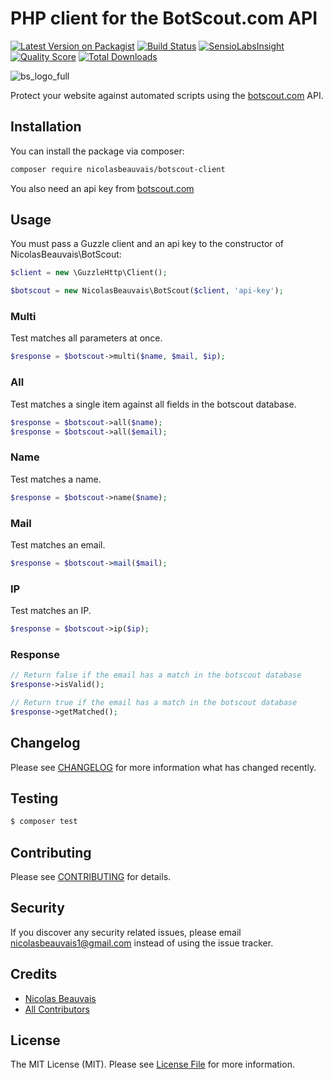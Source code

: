 # PHP client for the BotScout.com API

[![Latest Version on Packagist](https://img.shields.io/packagist/v/nicolasbeauvais/botscout-client.svg?style=flat-square)](https://packagist.org/packages/nicolasbeauvais/botscout-client)
[![Build Status](https://travis-ci.org/nicolasbeauvais/botscout-client.svg?branch=master)](https://travis-ci.org/nicolasbeauvais/botscout-client)
[![SensioLabsInsight](https://insight.sensiolabs.com/projects/7218d7e0-4de5-453e-8b52-beb4044540db/mini.png)](https://insight.sensiolabs.com/projects/7218d7e0-4de5-453e-8b52-beb4044540db)
[![Quality Score](https://img.shields.io/scrutinizer/g/nicolasbeauvais/botscout-client.svg?style=flat-square)](https://scrutinizer-ci.com/g/nicolasbeauvais/botscout-client)
[![Total Downloads](https://img.shields.io/packagist/dt/nicolasbeauvais/botscout-client.svg?style=flat-square)](https://packagist.org/packages/nicolasbeauvais/botscout-client)

![bs_logo_full](https://cloud.githubusercontent.com/assets/2951704/22866541/8c6ddd80-f178-11e6-8a94-ded54a0b109a.gif)

Protect your website against automated scripts using the [botscout.com](http://botscout.com/) API. 

## Installation

You can install the package via composer:

``` bash
composer require nicolasbeauvais/botscout-client
```

You also need an api key from [botscout.com](http://botscout.com/getkey.htm)

## Usage

You must pass a Guzzle client and an api key to the constructor of NicolasBeauvais\BotScout:

``` php
$client = new \GuzzleHttp\Client();

$botscout = new NicolasBeauvais\BotScout($client, 'api-key');
```

### Multi

Test matches all parameters at once.

```php
$response = $botscout->multi($name, $mail, $ip);
```

### All

Test matches a single item against all fields in the botscout database.

```php
$response = $botscout->all($name);
$response = $botscout->all($email);
```

### Name

Test matches a name.

```php
$response = $botscout->name($name);
```

### Mail

Test matches an email.

```php
$response = $botscout->mail($mail);
```

### IP

Test matches an IP.

```php
$response = $botscout->ip($ip);
```

### Response

```php
// Return false if the email has a match in the botscout database
$response->isValid();

// Return true if the email has a match in the botscout database
$response->getMatched();
```

## Changelog

Please see [CHANGELOG](CHANGELOG.md) for more information what has changed recently.

## Testing

``` bash
$ composer test
```

## Contributing

Please see [CONTRIBUTING](CONTRIBUTING.md) for details.

## Security

If you discover any security related issues, please email nicolasbeauvais1@gmail.com instead of using the issue tracker.

## Credits

- [Nicolas Beauvais](https://github.com/nicolasbeauvais)
- [All Contributors](../../contributors)

## License

The MIT License (MIT). Please see [License File](LICENSE.md) for more information.
